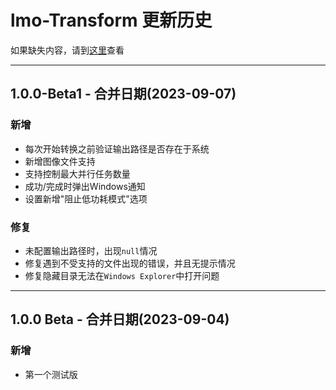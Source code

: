 # lmo-Transform 更新历史

如果缺失内容，请到[这里](https://show-doc.ayuanlmo.cn/web/#/20/78)查看

---

## 1.0.0-Beta1 - 合并日期(2023-09-07)

### 新增

- 每次开始转换之前验证输出路径是否存在于系统
- 新增图像文件支持
- 支持控制最大并行任务数量
- 成功/完成时弹出Windows通知
- 设置新增"阻止低功耗模式"选项

### 修复

- 未配置输出路径时，出现```null```情况
- 修复遇到不受支持的文件出现的错误，并且无提示情况
- 修复隐藏目录无法在```Windows Explorer```中打开问题

---

## 1.0.0 Beta - 合并日期(2023-09-04)

### 新增

- 第一个测试版
